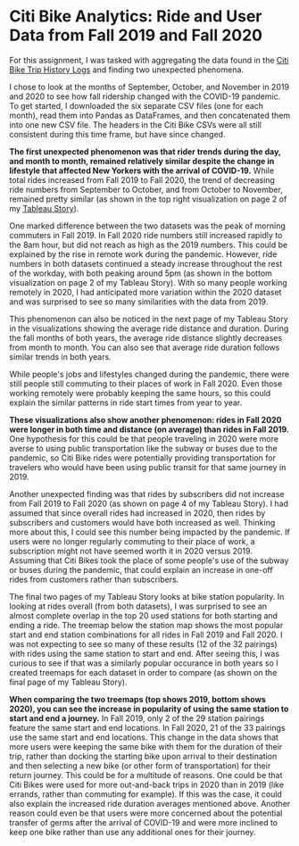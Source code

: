 # Citi Bike Analytics: Ride and User Data from Fall 2019 and Fall 2020

For this assignment, I was tasked with aggregating the data found in the [Citi Bike Trip History Logs](https://ride.citibikenyc.com/system-data) and finding two unexpected phenomena.

I chose to look at the months of September, October, and November in 2019 and 2020 to see how fall ridership changed with the COVID-19 pandemic. To get started, I downloaded the six separate CSV files (one for each month), read them into Pandas as DataFrames, and then concatenated them into one new CSV file. The headers in the Citi Bike CSVs were all still consistent during this time frame, but have since changed.

**The first unexpected phenomenon was that rider trends during the day, and month to month, remained relatively similar despite the change in lifestyle that affected New Yorkers with the arrival of COVID-19.** While total rides increased from Fall 2019 to Fall 2020, the trend of decreasing ride numbers from September to October, and from October to November, remained pretty similar (as shown in the top right visualization on page 2 of my [Tableau Story](https://public.tableau.com/views/Fall2019-2020CitiBike/Overview?:language=en-US&publish=yes&:display_count=n&:origin=viz_share_link)). 

One marked difference between the two datasets was the peak of morning commuters in Fall 2019. In Fall 2020 ride numbers still increased rapidly to the 8am hour, but did not reach as high as the 2019 numbers. This could be explained by the rise in remote work during the pandemic. However, ride numbers in both datasets continued a steady increase throughout the rest of the workday, with both peaking around 5pm (as shown in the bottom visualization on page 2 of my Tableau Story). With so many people working remotely in 2020, I had anticipated more variation within the 2020 dataset and was surprised to see so many similarities with the data from 2019.

This phenomenon can also be noticed in the next page of my Tableau Story in the visualizations showing the average ride distance and duration. During the fall months of both years, the average ride distance slightly decreases from month to month. You can also see that average ride duration follows similar trends in both years.

While people's jobs and lifestyles changed during the pandemic, there were still people still commuting to their places of work in Fall 2020. Even those working remotely were probably keeping the same hours, so this could explain the similar patterns in ride start times from year to year. 

**These visualizations also show another phenomenon: rides in Fall 2020 were longer in both time and distance (on average) than rides in Fall 2019.** One hypothesis for this could be that people traveling in 2020 were more averse to using public transportation like the subway or buses due to the pandemic, so Citi Bike rides were potentially providing transportation for travelers who would have been using public transit for that same journey in 2019.

Another unexpected finding was that rides by subscribers did not increase from Fall 2019 to Fall 2020 (as shown on page 4 of my Tableau Story). I had assumed that since overall rides had increased in 2020, then rides by subscribers and customers would have both increased as well. Thinking more about this, I could see this number being impacted by the pandemic. If users were no longer regularly commuting to their place of work, a subscription might not have seemed worth it in 2020 versus 2019. Assuming that Citi Bikes took the place of some people's use of the subway or buses during the pandemic, that could explain an increase in one-off rides from customers rather than subscribers.

The final two pages of my Tableau Story looks at bike station popularity. In looking at rides overall (from both datasets), I was surprised to see an almost complete overlap in the top 20 used stations for both starting and ending a ride. The treemap below the station map shows the most popular start and end station combinations for all rides in Fall 2019 and Fall 2020. I was not expecting to see so many of these results (12 of the 32 pairings) with rides using the same station to start and end. After seeing this, I was curious to see if that was a similarly popular occurance in both years so I created treemaps for each dataset in order to compare (as shown on the final page of my Tableau Story). 

**When comparing the two treemaps (top shows 2019, bottom shows 2020), you can see the increase in popularity of using the same station to start and end a journey.** In Fall 2019, only 2 of the 29 station pairings feature the same start and end locations. In Fall 2020, 21 of the 33 pairings use the same start and end locations. This change in the data shows that more users were keeping the same bike with them for the duration of their trip, rather than docking the starting bike upon arrival to their destination and then selecting a new bike (or other form of transportation) for their return journey. This could be for a multitude of reasons. One could be that Citi Bikes were used for more out-and-back trips in 2020 than in 2019 (like errands, rather than commuting for example). If this was the case, it could also explain the increased ride duration averages mentioned above. Another reason could even be that users were more concerned about the potential transfer of germs after the arrival of COVID-19 and were more inclined to keep one bike rather than use any additional ones for their journey.
